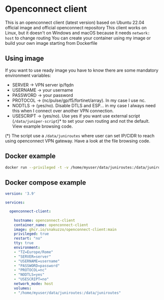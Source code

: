 # Openconnect client

This is an openconnect client (latest version) based on Ubuntu 22.04 official image and official openconnect repository
This client works on Linux, but it doesn't on Windows and macOS because it needs `network: host` to change routing
You can create your container using my image or build your own image starting from Dockerfile

## Using image

If you want to use ready image you have to know there are some mandatory environment variables:

- SERVER -> VPN server ip/fqdn
- USERNAME -> your username
- PASSWORD -> your password
- PROTOCOL -> (nc/pulse/gp/f5/fortinet/array). In my case I use nc.
- NODTLS -> (yes/no). Disable DTLS and ESP... in my case I always need this when I connect over another VPN connection.
- USESCRIPT -> (yes/no). Use yes if you want use external script (`/data/juniper-script`)* to set your own routing and not the default. View example browsing code.

(*) The script use a `/data/juniroutes` where user can set IP/CIDR to reach using openconnect VPN gateway. Have a look at the file browsing code.

## Docker example

```bash
docker run --privileged -t -v /home/myuser/data/juniroutes:/data/juniroutes --name openconnect-client -h openconnect-client -e TZ=Europe/Rome -e SERVER=server -e USERNAME=username -e PASSWORD=password -e PROTOCOL=nc -e NODTLS=yes -e USESCRIPT=no ghcr.io/snakuzzo/openconnect-client:main 
```

## Docker compose example

```yaml
version: '3.9'

services:

  openconnect-client:
  
    hostname: openconnect-client
    container_name: openconnect-client
    image: ghcr.io/snakuzzo/openconnect-client:main
    privileged: true
    restart: "no"
    tty: true
    environment:
    - "TZ=Europe/Rome"
    - "SERVER=server"
    - "USERNAME=username"
    - "PASSWORD=password"
    - "PROTOCOL=nc"
    - "NODTLS=yes"
    - "USESCRIPT=no"
    network_mode: host
    volumes:
    - "/home/myuser/data/juniroutes:/data/juniroutes"
```
